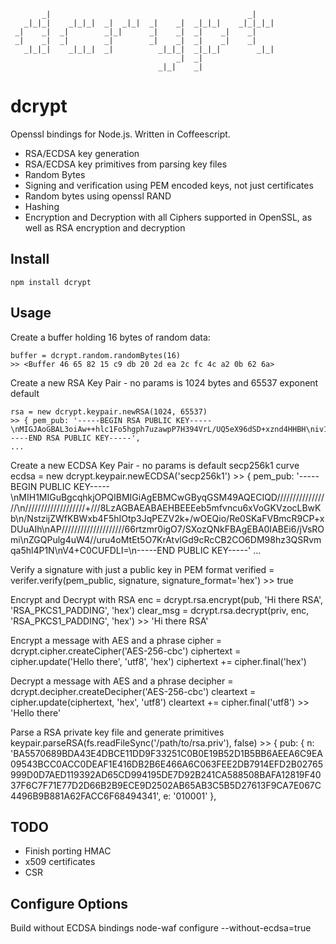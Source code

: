                                                                  
           _|                                            _|      
       _|_|_|    _|_|_|  _|  _|_|  _|    _|  _|_|_|    _|_|_|_|  
     _|    _|  _|        _|_|      _|    _|  _|    _|    _|      
     _|    _|  _|        _|        _|    _|  _|    _|    _|      
       _|_|_|    _|_|_|  _|          _|_|_|  _|_|_|        _|_|  
                                         _|  _|                  
                                     _|_|    _|                  




dcrypt
=======

Openssl bindings for Node.js. Written in Coffeescript.

* RSA/ECDSA key generation
* RSA/ECDSA key primitives from parsing key files
* Random Bytes
* Signing and verification using PEM encoded keys, not just certificates
* Random bytes using openssl RAND
* Hashing
* Encryption and Decryption with all Ciphers supported in OpenSSL, as well as RSA encryption and decryption

Install
-------
    npm install dcrypt


Usage
-----
Create a buffer holding 16 bytes of random data:

    buffer = dcrypt.random.randomBytes(16)
    >> <Buffer 46 65 82 15 c9 db 20 2d ea 2c fc 4c a2 0b 62 6a>

Create a new RSA Key Pair - no params is 1024 bytes and 65537 exponent default

    rsa = new dcrypt.keypair.newRSA(1024, 65537)
    >> { pem_pub: '-----BEGIN RSA PUBLIC KEY-----\nMIGJAoGBAL3oiAw++hlc1Fo5hgph7uzawpP7H394VrL/UQ5eX96dSD+xznd4HHBH\niv1ev8g7xIdsSCWa2xQ8xsSMiUawWiOp3ioC35xLWzmLthDxY9+WPVSE6XNCODda\njlJ8xmQdoKKy2y1Hd5407SDXiLoBelpx5xgMIA7qLBUX1UmYGxchAgMBAAE=\n-----END RSA PUBLIC KEY-----',
    ...

Create a new ECDSA Key Pair - no params is default secp256k1 curve
    ecdsa = new dcrypt.keypair.newECDSA('secp256k1')
    >> { pem_pub: '-----BEGIN PUBLIC KEY-----\nMIH1MIGuBgcqhkjOPQIBMIGiAgEBMCwGByqGSM49AQECIQD/////////////////\n///////////////////+///8LzAGBAEABAEHBEEEeb5mfvncu6xVoGKVzocLBwKb\n/NstzijZWfKBWxb4F5hIOtp3JqPEZV2k+/wOEQio/Re0SKaFVBmcR9CP+xDUuAIh\nAP////////////////////66rtzmr0igO7/SXozQNkFBAgEBA0IABEi6/jVsROmi\nZGQPulg4uW4//uru4oMtEt5O7KrAtvlGd9cRcCB2CO6DM98hz3QSRvmqa5hl4P1N\nV4+C0CUFDLI=\n-----END PUBLIC KEY-----'
    ...

Verify a signature with just a public key in PEM format
    verified = verifer.verify(pem_public, signature, signature_format='hex')
    >> true

Encrypt and Decrypt with RSA
    enc = dcrypt.rsa.encrypt(pub, 'Hi there RSA', 'RSA_PKCS1_PADDING', 'hex')
    clear_msg = dcrypt.rsa.decrypt(priv, enc, 'RSA_PKCS1_PADDING', 'hex')
    >> 'Hi there RSA'
    
Encrypt a message with AES and a phrase
    cipher = dcrypt.cipher.createCipher('AES-256-cbc')
    ciphertext = cipher.update('Hello there', 'utf8', 'hex')
    ciphertext += cipher.final('hex')

Decrypt a message with AES and a phrase
    decipher = dcrypt.decipher.createDecipher('AES-256-cbc')
    cleartext = cipher.update(ciphertext, 'hex', 'utf8')
    cleartext += cipher.final('utf8')
    >> 'Hello there'

Parse a RSA private key file and generate primitives
    keypair.parseRSA(fs.readFileSync('/path/to/rsa.priv'), false)
    >> { pub:
         { n: 'BA5570689BDA43E4DBCE11DD9F33251C0B0E19B52D1B5BB6AEEA6C9EA09543BCC0ACC0DEAF1E416DB2B6E466A6C063FEE2DB7914EFD2B02765999D0D7AED119392AD65CD994195DE7D92B241CA588508BAFA12819F4037F6C7F71E77D2D66B2B9ECE9D2502AB65AB3C5B5D27613F9CA7E067C4496B9B881A62FACC6F68494341',
           e: '010001' },
    
 
TODO
----
* Finish porting HMAC
* x509 certificates
* CSR

Configure Options
-----
Build without ECDSA bindings
    node-waf configure --without-ecdsa=true
